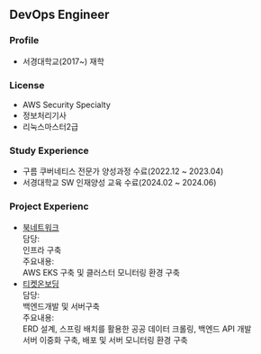 ## DevOps Engineer
### Profile
- 서경대학교(2017~) 재학
### License
- AWS Security Specialty
- 정보처리기사
- 리눅스마스터2급
### Study Experience
- 구름 쿠버네티스 전문가 양성과정 수료(2022.12 ~ 2023.04)
- 서경대학교 SW 인재양성 교육 수료(2024.02 ~ 2024.06)
### Project Experienc
- [북네트워크](https://github.com/goorm-k8s-3rd)<br/> 담당:<br/>인프라 구축<br/> 주요내용:<br/>AWS EKS 구축 및 클러스터 모니터링 환경 구축
- [티켓온보딩](https://github.com/SKUWooU)<br/> 담당:<br/>백엔드개발 및 서버구축<br/> 주요내용:<br/>ERD 설계, 스프링 배치를 활용한 공공 데이터 크롤링, 백엔드 API 개발</br>서버 이중화 구축, 배포 및 서버 모니터링 환경 구축
  

